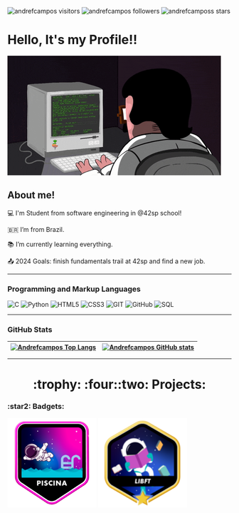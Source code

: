 <p align="left">
	<img alt="andrefcampos visitors" src="https://komarev.com/ghpvc/?username=andrefcampos&color=6B8E23&style=flat&label=visitors" />
	<img alt="andrefcampos followers" src="https://img.shields.io/github/followers/andrefcampos?color=olivedrab" />
	<img alt="andrefcamposs stars" src="https://img.shields.io/github/stars/andrefcampos?color=olivedrab" />
</p>

<h1>Hello, It's my Profile!!</h1>

<p align="left">
  <img alt="Programmer coding nonstop" src="./programming1.gif">
</p>

<h2>About me!</h2>
	
 :computer: I'm Student from software engineering in @42sp school!

 :brazil: I’m from Brazil.

 :books: I’m currently learning everything.

 :outbox_tray: 2024 Goals: finish fundamentals trail at 42sp and find a new job.

---

### Programming and Markup Languages
![C](https://img.shields.io/badge/C-000?style=flat&logo=c)
![Python](https://img.shields.io/badge/Python-000?style=flat&logo=python)
![HTML5](https://img.shields.io/badge/HTML5-000?style=flat&logo=html5)
![CSS3](https://img.shields.io/badge/CSS3-000?style=flat&logo=css3&logoColor=264CE4)
![GIT](https://img.shields.io/badge/git-000?style=flat&logo=git&logoColor=E94D5F)
![GitHub](https://img.shields.io/badge/GitHub-000?style=flat&logo=github&logoColor=FFF)
![SQL](https://img.shields.io/badge/Mysql-000?style=flat&logo=mysql&logoColor=264CE4)

---
### GitHub Stats
| [![Andrefcampos Top Langs](https://github-readme-stats.vercel.app/api/top-langs/?username=andrefcampos&layout=compact&theme=merko&count_private=true&include_all_commits=true&show_icons=true&hide=issues&hide_border=true)](https://github.com/andrefcampos/github-readme-stats) | [![Andrefcampos GitHub stats](https://github-readme-stats.vercel.app/api?username=andrefcampos&layout=compact&show_icons=false&theme=merko&count_private=true&include_all_commits=true&show_icons=true&hide=issues&hide_border=true)](https://github.com/andrefcampos/github-readme-stats) |
|:-:|:-:|
---

<h1 align="center"> :trophy: :four::two: Projects:</h1>
<h3 align="left"> :star2: Badgets:</h3>
<a href="https://github.com/Andrefcampos/42school/tree/main/42_Piscine"><img src="./piscine.png" usemap="" alt='Piscine' width="200"/></a>
<a href="https://github.com/Andrefcampos/42school/tree/main/42_Projects/42_Formation/libft"><img src="./libftm.png" usemap="" alt='Libft' width="200"/></a>
